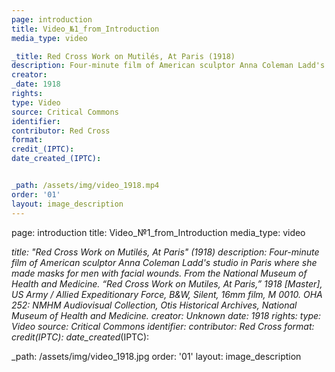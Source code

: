 ```yaml
---
page: introduction
title: Video_№1_from_Introduction
media_type: video

_title: Red Cross Work on Mutilés, At Paris (1918)
description: Four-minute film of American sculptor Anna Coleman Ladd's studio in Paris where she made masks for men with facial wounds. From the National Museum of Health and Medicine. Red Cross Work on Mutiles, At Paris, 1918
creator: 
_date: 1918
rights: 
type: Video
source: Critical Commons
identifier:
contributor: Red Cross
format:
credit_(IPTC):
date_created_(IPTC):


_path: /assets/img/video_1918.mp4 
order: '01'
layout: image_description
---
```


page: introduction
title: Video_№1_from_Introduction
media_type: video

_title: "Red Cross Work on Mutilés, At Paris" (1918)
description: Four-minute film of American sculptor Anna Coleman Ladd's studio in Paris where she made masks for men with facial wounds. From the National Museum of Health and Medicine. “Red Cross Work on Mutiles, At Paris,” 1918 [Master], US Army / Allied Expeditionary Force, B&W, Silent, 16mm film, M 0010. OHA 252: NMHM Audiovisual Collection, Otis Historical Archives, National Museum of Health and Medicine.
creator: Unknown
_date: 1918
rights: 
type: Video
source: Critical Commons
identifier:
contributor: Red Cross
format:
credit_(IPTC):
date_created_(IPTC):

_path: /assets/img/video_1918.jpg 
order: '01'
layout: image_description
